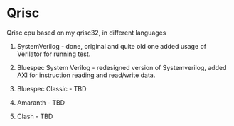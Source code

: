# Qrisc

Qrisc cpu based on my qrisc32, in different languages
1. SystemVerilog - done, original and quite old one
added usage of Verilator for running test.

1. Bluespec System Verilog - redesigned version of Systemverilog, 
added AXI for instruction reading and read/write data.

1. Bluespec Classic - TBD
1. Amaranth - TBD
1. Clash - TBD
